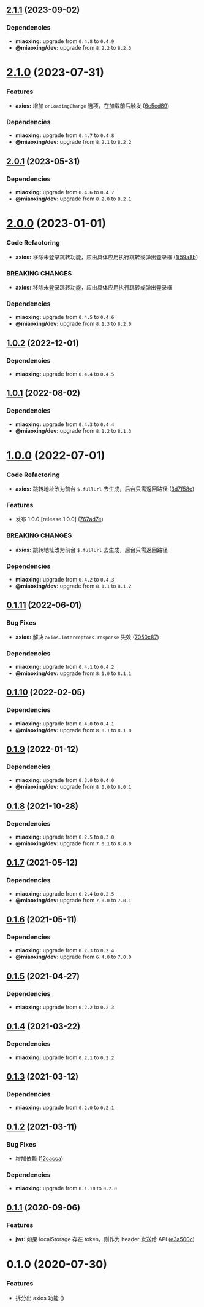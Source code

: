 ## [2.1.1](https://github.com/miaoxing/mxjs-axios/compare/v2.1.0...v2.1.1) (2023-09-02)





### Dependencies

* **miaoxing:** upgrade from `0.4.8` to `0.4.9`
* **@miaoxing/dev:** upgrade from `8.2.2` to `8.2.3`

# [2.1.0](https://github.com/miaoxing/mxjs-axios/compare/v2.0.1...v2.1.0) (2023-07-31)


### Features

* **axios:** 增加 `onLoadingChange` 选项，在加载前后触发 ([6c5cd89](https://github.com/miaoxing/mxjs-axios/commit/6c5cd8911e637a352a1712410169f906b001160f))





### Dependencies

* **miaoxing:** upgrade from `0.4.7` to `0.4.8`
* **@miaoxing/dev:** upgrade from `8.2.1` to `8.2.2`

## [2.0.1](https://github.com/miaoxing/mxjs-axios/compare/v2.0.0...v2.0.1) (2023-05-31)





### Dependencies

* **miaoxing:** upgrade from `0.4.6` to `0.4.7`
* **@miaoxing/dev:** upgrade from `8.2.0` to `8.2.1`

# [2.0.0](https://github.com/miaoxing/mxjs-axios/compare/v1.0.2...v2.0.0) (2023-01-01)


### Code Refactoring

* **axios:** 移除未登录跳转功能，应由具体应用执行跳转或弹出登录框 ([1f59a8b](https://github.com/miaoxing/mxjs-axios/commit/1f59a8bef76a1daf7186737d4365c209f62a316a))


### BREAKING CHANGES

* **axios:** 移除未登录跳转功能，应由具体应用执行跳转或弹出登录框





### Dependencies

* **miaoxing:** upgrade from `0.4.5` to `0.4.6`
* **@miaoxing/dev:** upgrade from `8.1.3` to `8.2.0`

## [1.0.2](https://github.com/miaoxing/mxjs-axios/compare/v1.0.1...v1.0.2) (2022-12-01)





### Dependencies

* **miaoxing:** upgrade from `0.4.4` to `0.4.5`

## [1.0.1](https://github.com/miaoxing/mxjs-axios/compare/v1.0.0...v1.0.1) (2022-08-02)





### Dependencies

* **miaoxing:** upgrade from `0.4.3` to `0.4.4`
* **@miaoxing/dev:** upgrade from `8.1.2` to `8.1.3`

# [1.0.0](https://github.com/miaoxing/mxjs-axios/compare/v0.1.11...v1.0.0) (2022-07-01)


### Code Refactoring

* **axios:** 跳转地址改为前台 `$.fullUrl` 去生成，后台只需返回路径 ([3d7f58e](https://github.com/miaoxing/mxjs-axios/commit/3d7f58ec33df2da8dbee75db6e9028d76cbd90b9))


### Features

* 发布 1.0.0 [release 1.0.0] ([767ad7e](https://github.com/miaoxing/mxjs-axios/commit/767ad7e97d01eaebf6eb7158da87e844a97c8c4c))


### BREAKING CHANGES

* **axios:** 跳转地址改为前台 `$.fullUrl` 去生成，后台只需返回路径





### Dependencies

* **miaoxing:** upgrade from `0.4.2` to `0.4.3`
* **@miaoxing/dev:** upgrade from `8.1.1` to `8.1.2`

## [0.1.11](https://github.com/miaoxing/mxjs-axios/compare/v0.1.10...v0.1.11) (2022-06-01)


### Bug Fixes

* **axios:** 解决 `axios.interceptors.response` 失效 ([7050c87](https://github.com/miaoxing/mxjs-axios/commit/7050c874998dcd063d95996d5b7ed1b8b970f2c5))





### Dependencies

* **miaoxing:** upgrade from `0.4.1` to `0.4.2`
* **@miaoxing/dev:** upgrade from `8.1.0` to `8.1.1`

## [0.1.10](https://github.com/miaoxing/mxjs-axios/compare/v0.1.9...v0.1.10) (2022-02-05)





### Dependencies

* **miaoxing:** upgrade from `0.4.0` to `0.4.1`
* **@miaoxing/dev:** upgrade from `8.0.1` to `8.1.0`

## [0.1.9](https://github.com/miaoxing/mxjs-axios/compare/v0.1.8...v0.1.9) (2022-01-12)





### Dependencies

* **miaoxing:** upgrade from `0.3.0` to `0.4.0`
* **@miaoxing/dev:** upgrade from `8.0.0` to `8.0.1`

## [0.1.8](https://github.com/miaoxing/mxjs-axios/compare/v0.1.7...v0.1.8) (2021-10-28)





### Dependencies

* **miaoxing:** upgrade from `0.2.5` to `0.3.0`
* **@miaoxing/dev:** upgrade from `7.0.1` to `8.0.0`

## [0.1.7](https://github.com/miaoxing/mxjs-axios/compare/v0.1.6...v0.1.7) (2021-05-12)





### Dependencies

* **miaoxing:** upgrade from `0.2.4` to `0.2.5`
* **@miaoxing/dev:** upgrade from `7.0.0` to `7.0.1`

## [0.1.6](https://github.com/miaoxing/mxjs-axios/compare/v0.1.5...v0.1.6) (2021-05-11)





### Dependencies

* **miaoxing:** upgrade from `0.2.3` to `0.2.4`
* **@miaoxing/dev:** upgrade from `6.4.0` to `7.0.0`

## [0.1.5](https://github.com/miaoxing/mxjs-axios/compare/v0.1.4...v0.1.5) (2021-04-27)





### Dependencies

* **miaoxing:** upgrade from `0.2.2` to `0.2.3`

## [0.1.4](https://github.com/miaoxing/mxjs-axios/compare/v0.1.3...v0.1.4) (2021-03-22)





### Dependencies

* **miaoxing:** upgrade from `0.2.1` to `0.2.2`

## [0.1.3](https://github.com/miaoxing/mxjs-axios/compare/v0.1.2...v0.1.3) (2021-03-12)





### Dependencies

* **miaoxing:** upgrade from `0.2.0` to `0.2.1`

## [0.1.2](https://github.com/miaoxing/mxjs-axios/compare/v0.1.1...v0.1.2) (2021-03-11)


### Bug Fixes

* 增加依赖 ([12cacca](https://github.com/miaoxing/mxjs-axios/commit/12caccafe7446d8a211f8bfe99648e7cb9e74e03))





### Dependencies

* **miaoxing:** upgrade from `0.1.10` to `0.2.0`

## [0.1.1](https://github.com/miaoxing/mxjs-axios/compare/v0.1.0...v0.1.1) (2020-09-06)


### Features

* **jwt:** 如果 localStorage 存在 token，则作为 header 发送给 API ([e3a500c](https://github.com/miaoxing/mxjs-axios/commit/e3a500c53ada3f5fee76e9bb1489b230d25f32d8))

# 0.1.0 (2020-07-30)


### Features

* 拆分出 axios 功能 ([](https://github.com/miaoxing/mxjs-axios/commit/))
